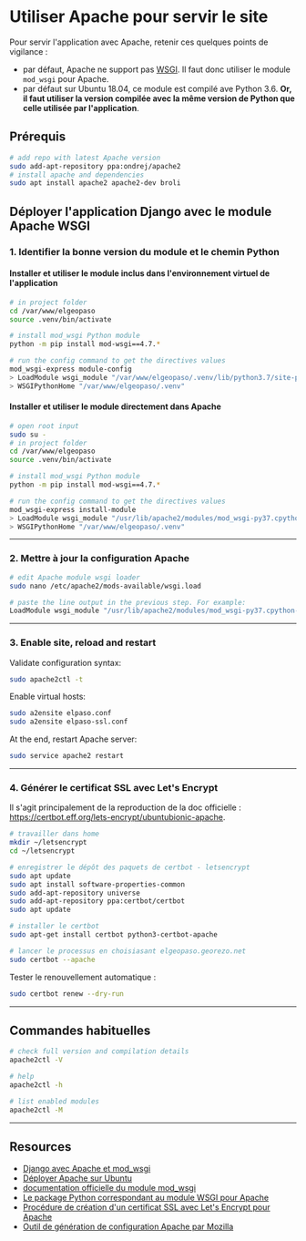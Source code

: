 # Utiliser Apache pour servir le site

Pour servir l'application avec Apache, retenir ces quelques points de vigilance :

- par défaut, Apache ne support pas [WSGI](https://wsgi.readthedocs.io/en/latest/what.html). Il faut donc utiliser le module `mod_wsgi` pour Apache.
- par défaut sur Ubuntu 18.04, ce module est compilé ave Python 3.6. **Or, il faut utiliser la version compilée avec la même version de Python que celle utilisée par l'application**.

## Prérequis

```sh
# add repo with latest Apache version
sudo add-apt-repository ppa:ondrej/apache2
# install apache and dependencies
sudo apt install apache2 apache2-dev broli
```

## Déployer l'application Django avec le module Apache WSGI

### 1. Identifier la bonne version du module et le chemin Python

#### Installer et utiliser le module inclus dans l'environnement virtuel de l'application

```sh
# in project folder
cd /var/www/elgeopaso
source .venv/bin/activate

# install mod_wsgi Python module
python -m pip install mod-wsgi==4.7.*

# run the config command to get the directives values
mod_wsgi-express module-config
> LoadModule wsgi_module "/var/www/elgeopaso/.venv/lib/python3.7/site-packages/mod_wsgi/server/mod_wsgi-py37.cpython-37m-x86_64-linux-gnu.so"
> WSGIPythonHome "/var/www/elgeopaso/.venv"
```

#### Installer et utiliser le module directement dans Apache

```sh
# open root input
sudo su -
# in project folder
cd /var/www/elgeopaso
source .venv/bin/activate

# install mod_wsgi Python module
python -m pip install mod-wsgi==4.7.*

# run the config command to get the directives values
mod_wsgi-express install-module
> LoadModule wsgi_module "/usr/lib/apache2/modules/mod_wsgi-py37.cpython-37m-x86_64-linux-gnu.so"
> WSGIPythonHome "/var/www/elgeopaso/.venv"
```

----

### 2. Mettre à jour la configuration Apache

```sh
# edit Apache module wsgi loader
sudo nano /etc/apache2/mods-available/wsgi.load

# paste the line output in the previous step. For example:
LoadModule wsgi_module "/usr/lib/apache2/modules/mod_wsgi-py37.cpython-37m-x86_64-linux-gnu.so"
```

----

### 3. Enable site, reload and restart

Validate configuration syntax:

```sh
sudo apache2ctl -t
```

Enable virtual hosts:

```sh
sudo a2ensite elpaso.conf
sudo a2ensite elpaso-ssl.conf
```

At the end, restart Apache server:

```sh
sudo service apache2 restart
```

----

### 4. Générer le certificat SSL avec Let's Encrypt

Il s'agit principalement de la reproduction de la doc officielle : <https://certbot.eff.org/lets-encrypt/ubuntubionic-apache>.

```sh
# travailler dans home
mkdir ~/letsencrypt
cd ~/letsencrypt

# enregistrer le dépôt des paquets de certbot - letsencrypt
sudo apt update
sudo apt install software-properties-common
sudo add-apt-repository universe
sudo add-apt-repository ppa:certbot/certbot
sudo apt update

# installer le certbot
sudo apt-get install certbot python3-certbot-apache

# lancer le processus en choisiasant elgeopaso.georezo.net
sudo certbot --apache
```

Tester le renouvellement automatique :

```sh
sudo certbot renew --dry-run
```

----

## Commandes habituelles

```bash
# check full version and compilation details
apache2ctl -V

# help
apache2ctl -h

# list enabled modules
apache2ctl -M

```

----

## Resources

- [Django avec Apache et mod_wsgi](https://docs.djangoproject.com/fr/2.2/howto/deployment/wsgi/modwsgi/)
- [Déployer Apache sur Ubuntu](https://doc.ubuntu-fr.org/apache2)
- [documentation officielle du module mod_wsgi](https://modwsgi.readthedocs.io/en/develop/installation.html)
- [Le package Python correspondant au module WSGI pour Apache](https://pypi.org/project/mod-wsgi/)
- [Procédure de création d'un certificat SSL avec Let's Encrypt pour Apache](https://certbot.eff.org/lets-encrypt/ubuntuxenial-apache)
- [Outil de génération de configuration Apache par Mozilla](https://ssl-config.mozilla.org/)
